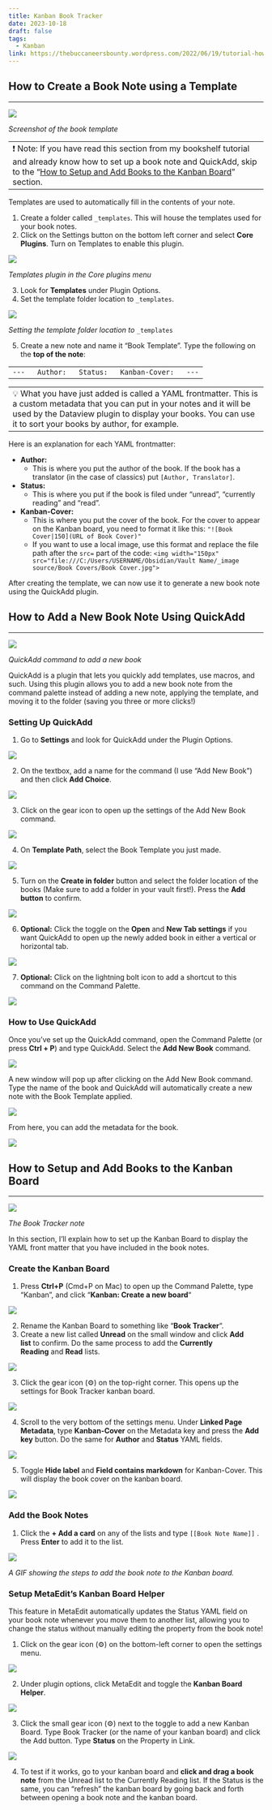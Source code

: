 ```yaml
---
title: Kanban Book Tracker
date: 2023-10-18
draft: false
tags:
  - Kanban
link: https://thebuccaneersbounty.wordpress.com/2022/06/19/tutorial-how-to-make-a-book-tracker-in-obsidian/
---
```

## How to Create a Book Note using a Template

---

![](https://images2.imgbox.com/9d/21/zMTagJEj_o.png)

_Screenshot of the book template_

|   |
|---|
|❗ Note: If you have read this section from my bookshelf tutorial and already know how to set up a book note and QuickAdd, skip to the “[How to Setup and Add Books to the Kanban Board](https://thebuccaneersbounty.wordpress.com/2022/06/19/tutorial-how-to-make-a-book-tracker-in-obsidian/#kanban-board)” section.|

Templates are used to automatically fill in the contents of your note.

1. Create a folder called `_templates`. This will house the templates used for your book notes.
2. Click on the Settings button on the bottom left corner and select **Core Plugins**. Turn on Templates to enable this plugin.

![](https://i.postimg.cc/NMt9hYdV/Templates-Core-Plugin.png)

_Templates plugin in the Core plugins menu_

3. Look for **Templates** under Plugin Options.
4. Set the template folder location to `_templates`.

![](https://i.postimg.cc/prXmTCbJ/Templates-Folder-Location.png)

_Setting the template folder location to_ `_templates`

5. Create a new note and name it “Book Template”. Type the following on the **top of the note**:

|   |
|---|
|`---   Author:   Status:   Kanban-Cover:   ---`|

|   |
|---|
|💡 What you have just added is called a YAML frontmatter. This is a custom metadata that you can put in your notes and it will be used by the Dataview plugin to display your books. You can use it to sort your books by author, for example.|

Here is an explanation for each YAML frontmatter:

- **Author:**
    - This is where you put the author of the book. If the book has a translator (in the case of classics) put `[Author, Translator]`.
- **Status:**
    - This is where you put if the book is filed under “unread”, “currently reading” and “read”.
- **Kanban-Cover:**
    - This is where you put the cover of the book. For the cover to appear on the Kanban board, you need to format it like this: `"![Book Cover|150](URL of Book Cover)"`
    - If you want to use a local image, use this format and replace the file path after the `src=` part of the code: `<img width="150px" src="file:///C:/Users/USERNAME/Obsidian/Vault Name/_image source/Book Covers/Book Cover.jpg">`

After creating the template, we can now use it to generate a new book note using the QuickAdd plugin.

## How to Add a New Book Note Using QuickAdd

---

![](https://i.postimg.cc/jqFf2V2W/Quick-Add-Add-New-Book-Command-Palette.png)

_QuickAdd command to add a new book_

QuickAdd is a plugin that lets you quickly add templates, use macros, and such. Using this plugin allows you to add a new book note from the command palette instead of adding a new note, applying the template, and moving it to the folder (saving you three or more clicks!)

### Setting Up QuickAdd

1. Go to **Settings** and look for QuickAdd under the Plugin Options.

![](https://i.postimg.cc/B6v8ZNGc/Quick-Add-Plugin-Options.png)

2. On the textbox, add a name for the command (I use “Add New Book”) and then click **Add Choice**.

![](https://i.postimg.cc/hPmXGfNw/Quick-Add-Add-Choice.png)

3. Click on the gear icon to open up the settings of the Add New Book command.

![](https://i.postimg.cc/Zqbnjj0t/Quick-Add-Settings.png)

4. On **Template Path**, select the Book Template you just made.

![](https://i.postimg.cc/BtfQFBRz/Quick-Add-Template-Path.png)

5. Turn on the **Create in folder** button and select the folder location of the books (Make sure to add a folder in your vault first!). Press the **Add button** to confirm.

![](https://i.postimg.cc/mgGSwcMf/Quick-Add-Create-in-Folder.png)

6. **Optional:** Click the toggle on the **Open** and **New Tab settings** if you want QuickAdd to open up the newly added book in either a vertical or horizontal tab.

![](https://i.postimg.cc/GpLJWZqX/Quick-Add-Open-and-New-Tab.png)

7. **Optional:** Click on the lightning bolt icon to add a shortcut to this command on the Command Palette.

![](https://i.postimg.cc/SRMWLqxx/Quick-Add-Lightning-Bolt.png)

### How to Use QuickAdd

Once you’ve set up the QuickAdd command, open the Command Palette (or press **Ctrl + P**) and type QuickAdd. Select the **Add New Book** command.

![](https://i.postimg.cc/nr2nP9zR/Quick-Add-Add-New-Book-Command.png)

A new window will pop up after clicking on the Add New Book command. Type the name of the book and QuickAdd will automatically create a new note with the Book Template applied.

![](https://i.postimg.cc/15W90Fb4/Quick-Add-Add-New-Book-Window.png)

From here, you can add the metadata for the book.

![](https://images2.imgbox.com/4f/8f/AnV0mGHm_o.png)

## How to Setup and Add Books to the Kanban Board

---

![](https://images2.imgbox.com/1a/94/5NNJSMAo_o.png)

_The Book Tracker note_

In this section, I’ll explain how to set up the Kanban Board to display the YAML front matter that you have included in the book notes.

### Create the Kanban Board

1. Press **Ctrl+P** (Cmd+P on Mac) to open up the Command Palette, type “Kanban”, and click “**Kanban: Create a new board**“

![](https://images2.imgbox.com/44/d0/43AxWXLw_o.png)

2. Rename the Kanban Board to something like “**Book Tracker**“.
3. Create a new list called **Unread** on the small window and click **Add list** to confirm. Do the same process to add the **Currently Reading** and **Read** lists.

![](https://images2.imgbox.com/16/0c/oW7SoCqv_o.png)

3. Click the gear icon (⚙) on the top-right corner. This opens up the settings for Book Tracker kanban board.

![](https://images2.imgbox.com/c6/76/y4NSzfqP_o.png)

4. Scroll to the very bottom of the settings menu. Under **Linked Page Metadata**, type **Kanban-Cover** on the Metadata key and press the **Add key** button. Do the same for **Author** and **Status** YAML fields.

![](https://images2.imgbox.com/ac/dc/wXChV66C_o.png)

5. Toggle **Hide label** and **Field contains markdown** for Kanban-Cover. This will display the book cover on the kanban board.

![](https://images2.imgbox.com/6d/d9/a1xNIh19_o.png)

### Add the Book Notes

1. Click the **+ Add a card** on any of the lists and type `[[Book Note Name]]` . Press **Enter** to add it to the list.

![](https://images2.imgbox.com/99/97/GaGJ9YMn_o.gif)

_A GIF showing the steps to add the book note to the Kanban board._

### Setup MetaEdit’s Kanban Board Helper

This feature in MetaEdit automatically updates the Status YAML field on your book note whenever you move them to another list, allowing you to change the status without manually editing the property from the book note!

1. Click on the gear icon (⚙) on the bottom-left corner to open the settings menu.

![](https://images2.imgbox.com/3f/d4/5zwmosgp_o.png)

2. Under plugin options, click MetaEdit and toggle the **Kanban Board Helper**.

![](https://images2.imgbox.com/87/22/Y9B0FnMu_o.png)

3. Click the small gear icon (⚙) next to the toggle to add a new Kanban Board. Type Book Tracker (or the name of your kanban board) and click the Add button. Type **Status** on the Property in Link.

![](https://images2.imgbox.com/a4/88/AdXmr4W0_o.png)

4. To test if it works, go to your kanban board and **click and drag a book note** from the Unread list to the Currently Reading list. If the Status is the same, you can “refresh” the kanban board by going back and forth between opening a book note and the kanban board.